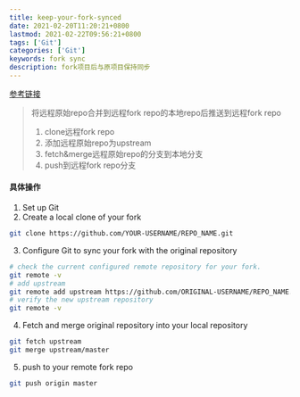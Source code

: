 ```yaml
---
title: keep-your-fork-synced
date: 2021-02-20T11:20:21+0800
lastmod: 2021-02-22T09:56:21+0800
tags: ['Git']
categories: ['Git']
keywords: fork sync
description: fork项目后与原项目保持同步
---
```


[参考链接](https://docs.github.com/en/github/getting-started-with-github/fork-a-repo#keep-your-fork-synced)

> 将远程原始repo合并到远程fork repo的本地repo后推送到远程fork repo
>
> 1. clone远程fork repo
> 2. 添加远程原始repo为upstream
> 3. fetch&merge远程原始repo的分支到本地分支
> 4. push到远程fork repo分支

#### 具体操作

1. Set up Git
2. Create a local clone of your fork

```bash
git clone https://github.com/YOUR-USERNAME/REPO_NAME.git
```

3. Configure Git to sync your fork with the original repository

```bash
# check the current configured remote repository for your fork.
git remote -v
# add upstream
git remote add upstream https://github.com/ORIGINAL-USERNAME/REPO_NAME.git
# verify the new upstream repository
git remote -v
```

4. Fetch and merge original repository into your local repository

```bash
git fetch upstream
git merge upstream/master
```

5. push to your remote fork repo

```bash
git push origin master
```

